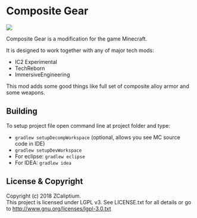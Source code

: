 # Composite Gear
[![](http://cf.way2muchnoise.eu/full_282717_downloads.svg)](https://minecraft.curseforge.com/projects/compositegear)

Composite Gear is a modification for the game Minecraft.

It is designed to work together with any of major tech mods:
 - IC2 Experimental
 - TechReborn
 - ImmersiveEngineering

This mod adds some good things like full set of composite alloy armor and some weapons.

## Building
To setup project file open command line at project folder and type:
 * `gradlew setupDecompWorkspace` (optional, allows you see MC source code in IDE)
 * `gradlew setupDevWorkspace`
 * For eclipse: `gradlew eclipse`
 * For IDEA: `gradlew idea`
 
## License & Copyright
Copyright (c) 2018 ZCaliptium.  
This project is licensed under LGPL v3. See LICENSE.txt for all details or go to http://www.gnu.org/licenses/lgpl-3.0.txt
